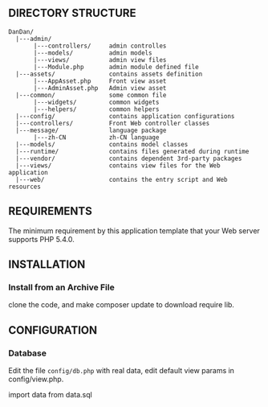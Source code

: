 

DIRECTORY STRUCTURE
-------------------

	DanDan/
      |---admin/
           |---controllers/     admin controlles
           |---models/          admin models
           |---views/           admin view files
           |---Module.php       admin module defined file
      |---assets/             	contains assets definition
           |---AppAsset.php     Front view asset
           |---AdminAsset.php   Admin view asset
      |---common/             	some common file
           |---widgets/         common widgets
           |---helpers/         common helpers
      |---config/             	contains application configurations
      |---controllers/        	Front Web controller classes
      |---message/            	language package
           |---zh-CN            zh-CN language
      |---models/             	contains model classes
      |---runtime/            	contains files generated during runtime
      |---vendor/             	contains dependent 3rd-party packages
      |---views/              	contains view files for the Web application
      |---web/                	contains the entry script and Web resources


REQUIREMENTS
------------

The minimum requirement by this application template that your Web server supports PHP 5.4.0.


INSTALLATION
------------

### Install from an Archive File

clone the code, and make composer update to download require lib.


CONFIGURATION
-------------

### Database

Edit the file `config/db.php` with real data, edit default view params in
config/view.php.

import data from data.sql

